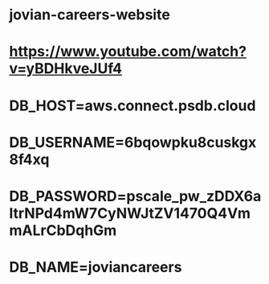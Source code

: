 # jovian-careers-website

# https://www.youtube.com/watch?v=yBDHkveJUf4

# DB_HOST=aws.connect.psdb.cloud
# DB_USERNAME=6bqowpku8cuskgx8f4xq
# DB_PASSWORD=pscale_pw_zDDX6altrNPd4mW7CyNWJtZV1470Q4VmmALrCbDqhGm
# DB_NAME=joviancareers